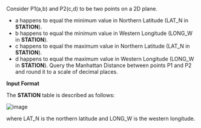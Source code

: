 Consider P1(a,b) and P2(c,d) to be two points on a 2D plane.

- a happens to equal the minimum value in Northern Latitude (LAT_N in **STATION**).
- b happens to equal the minimum value in Western Longitude (LONG_W in **STATION**).
- c happens to equal the maximum value in Northern Latitude (LAT_N in **STATION**).
- d happens to equal the maximum value in Western Longitude (LONG_W in **STATION**).
Query the Manhattan Distance between points P1 and P2 and round it to a scale of  decimal places.

**Input Format**

The **STATION** table is described as follows:

![image](https://s3.amazonaws.com/hr-challenge-images/9336/1449345840-5f0a551030-Station.jpg)

where LAT_N is the northern latitude and LONG_W is the western longitude.

